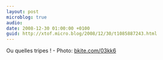 ```yaml
---
layout: post
microblog: true
audio: 
date: 2008-12-30 01:00:00 +0100
guid: http://xtof.micro.blog/2008/12/30/t1085887243.html
---
```

Ou quelles tripes ! - Photo: [bkite.com/03kk6](http://bkite.com/03kk6)

